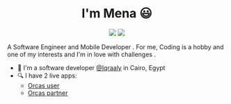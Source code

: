 <h1 align="center">I'm Mena 😃</h1>
<p align="center">
    <a href="https://twitter.com/mena_3adl"><img src="https://img.shields.io/badge/twitter-%231FA1F1?style=flat&logo=twitter&logoColor=white"/></a>
    <a href="https://www.linkedin.com/in/mena-adel/"><img src="https://img.shields.io/badge/linkedin-%230177B5?style=flat&logo=linkedin&logoColor=white"/></a>
 </p>
 

A Software Engineer and Mobile Developer .
For me, Coding is a hobby and one of my interests and I'm in love with challenges . 

- 🔭 I'm a software developer [@Iqraaly](https://iqraaly.com/) in Cairo, Egypt
- 🔍 I have 2 live apps: 
  - [Orcas user](https://play.google.com/store/apps/details?id=com.orcas.orcasusers)
  - [Orcas partner](https://play.google.com/store/apps/details?id=com.orcas.orcas_partner)
